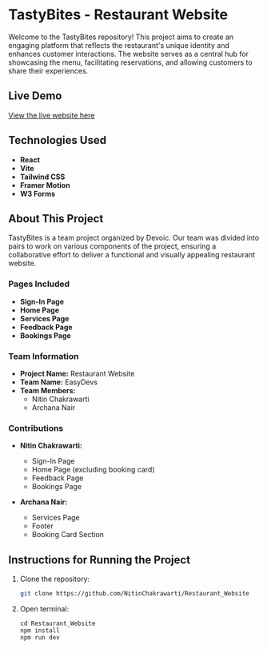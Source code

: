 # TastyBites - Restaurant Website

Welcome to the TastyBites repository! This project aims to create an engaging platform that reflects the restaurant's unique identity and enhances customer interactions. The website serves as a central hub for showcasing the menu, facilitating reservations, and allowing customers to share their experiences.

## Live Demo

[View the live website here](https://easydev-resto.vercel.app/)

## Technologies Used

- **React**
- **Vite**
- **Tailwind CSS**
- **Framer Motion**
- **W3 Forms**

## About This Project

TastyBites is a team project organized by Devoic. Our team was divided into pairs to work on various components of the project, ensuring a collaborative effort to deliver a functional and visually appealing restaurant website.

### Pages Included

- **Sign-In Page**
- **Home Page**
- **Services Page**
- **Feedback Page**
- **Bookings Page**

### Team Information

- **Project Name:** Restaurant Website
- **Team Name:** EasyDevs
- **Team Members:** 
  - Nitin Chakrawarti
  - Archana Nair

### Contributions

- **Nitin Chakrawarti:** 
  - Sign-In Page
  - Home Page (excluding booking card)
  - Feedback Page
  - Bookings Page

- **Archana Nair:** 
  - Services Page
  - Footer
  - Booking Card Section

## Instructions for Running the Project

1. Clone the repository:
   ```bash
   git clone https://github.com/NitinChakrawarti/Restaurant_Website

2. Open terminal:
   ```Terminal
   cd Restaurant_Website
   npm install
   npm run dev

